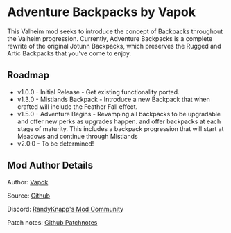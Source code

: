 # Adventure Backpacks by Vapok

This Valheim mod seeks to introduce the concept of Backpacks throughout the Valheim progression. Currently, 
Adventure Backpacks is a complete rewrite of the original Jotunn Backpacks, which preserves the Rugged and Artic Backpacks
that you've come to enjoy.

## Roadmap
* v1.0.0 - Initial Release - Get existing functionality ported.
* v1.3.0 - Mistlands Backpack - Introduce a new Backpack that when crafted will include the Feather Fall effect.
* v1.5.0 - Adventure Begins - Revamping all backpacks to be upgradable and offer new perks as upgrades happen. and offer backpacks at each 
stage of maturity. This includes a backpack progression that will start at Meadows and continue through Mistlands
* v2.0.0 - To be determined!

## Mod Author Details

Author: [Vapok](https://github.com/Vapok)

Source: [Github](https://github.com/Vapok/AdventureBackpacks)

Discord: [RandyKnapp's Mod Community](https://discord.gg/randyknappmods)

Patch notes: [Github Patchnotes](https://github.com/RandyKnapp/ValheimMods/blob/main/EpicLoot/patchnotes.md)



